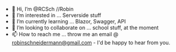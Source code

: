 - 👋 Hi, I’m @RCSch  //Robin
- 👀 I’m interested in ... Serverside stuff
- 🌱 I’m currently learning ... Blazor, Swagger, API
- 💞️ I’m looking to collaborate on ... school stuff, at the moment
- 📫 How to reach me ... throw me an email @ robinschneidermann@gmail.com - I'd be happy to hear from you.

<!---
RCSch/RCSch is a ✨ special ✨ repository because its `README.md` (this file) appears on your GitHub profile.
You can click the Preview link to take a look at your changes.
--->
